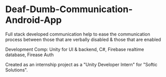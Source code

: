 # Deaf-Dumb-Communication-Android-App
Full stack developed communication help to ease the communication process between those that are verbally disabled &amp; those that are enabled

Development Comp: Unity for UI & backend, C#, Firebase realtime database, Firease Auth

Created as an internship project as a "Unity Developer Intern" for "Softic Solutions". 
